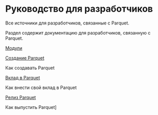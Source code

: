 # Руководство для разработчиков 

Все источники для разработчиков, связанные с Parquet. 

Раздел содержит документацию для разработчиков, связанную с Parquet. 

[Модули](./Modules/ApacheParquetModules.md)

[Создание Parquet](./BuildingParquet/ApacheParquetBuildingParquet.md) 

Как создавать Parquet 

[Вклад в Parquet](./ContributingToParquet/ApacheParquetContributingToParquet.md) 

Как внести свой вклад в Parquet 

[Релиз Parquet](./ReleasingParquet/ApacheParquetReleasingParquet.md) 

Как выпустить Parquet]